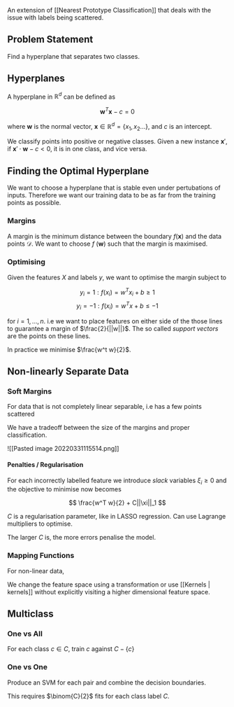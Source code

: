 An extension of [[Nearest Prototype Classification]] that deals with the issue with labels being scattered.

## Problem Statement

Find a hyperplane that separates two classes.

## Hyperplanes

A hyperplane in $\mathbb{R}^d$ can be defined as

$$ \mathbf{w}^T\mathbf{x} - c = 0$$

where $\mathbf{w}$ is the normal vector, $\mathbf{x}\in\mathbb{R}^d = \{x_1, x_2 ...\}$, and $c$ is an intercept.

We classify points into positive or negative classes. Given a new instance $\mathbf{x}'$, if $\mathbf{x}' \cdot \mathbf{w} - c <0$, it is in one class, and vice versa.

## Finding the Optimal Hyperplane

We want to choose a hyperplane that is stable even under pertubations of inputs. Therefore we want our training data to be as far from the training points as possible.

### Margins

A margin is the minimum distance between the boundary $f(\mathbf{x})$ and the data points $\mathcal{D}$. We want to choose $f$ ($\mathbf{w}$) such that the margin is maximised.

### Optimising

Given the features $X$ and labels $y$, we want to optimise the margin subject to 

$$y_i = 1 : f(x_i) = w^Tx_i + b \geq 1$$
$$y_i = -1 : f(x_i) = w^Tx + b \leq -1$$

for $i = 1,\dots, n$. i.e we want to place features on either side of the those lines to guarantee a margin of $\frac{2}{||w||}$. The so called *support vectors* are the points on these lines. 

In practice we minimise $\frac{w^t w}{2}$. 

## Non-linearly Separate Data

### Soft Margins

For data that is not completely linear separable, i.e has a few points scattered

We have a tradeoff between the size of the margins and proper classification.

![[Pasted image 20220331115514.png]]

#### Penalties / Regularisation

For each incorrectly labelled feature we introduce *slack* variables $\xi_i\geq 0$ and the objective to minimise now becomes

$$
\frac{w^T w}{2} + C||\xi||_1
$$

$C$ is a regularisation parameter, like in LASSO regression. Can use Lagrange multipliers to optimise.

The larger $C$ is, the more errors penalise the model.

### Mapping Functions

For non-linear data,

We change the feature space using a transformation or use [[Kernels | kernels]] without explicitly visiting a higher dimensional feature space.

## Multiclass

### One vs All

For each class $c \in C$, train $c$ against $C -\{c\}$

### One vs One

Produce an SVM for each pair and combine the decision boundaries.

This requires $\binom{C}{2}$ fits for each class label $C$.



